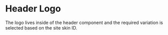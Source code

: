# Header Logo

The logo lives inside of the header component and the required variation is selected based on the site skin ID.
